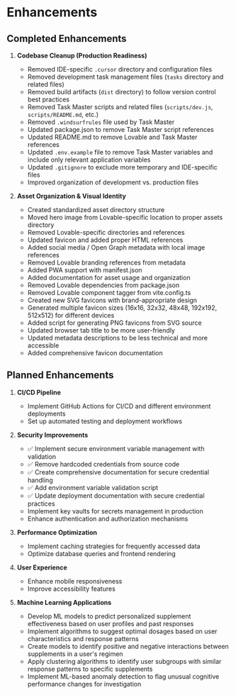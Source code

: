 # Enhancements

## Completed Enhancements

1. **Codebase Cleanup (Production Readiness)**
   - Removed IDE-specific `.cursor` directory and configuration files
   - Removed development task management files (`tasks` directory and related files)
   - Removed build artifacts (`dist` directory) to follow version control best practices
   - Removed Task Master scripts and related files (`scripts/dev.js`, `scripts/README.md`, etc.)
   - Removed `.windsurfrules` file used by Task Master
   - Updated package.json to remove Task Master script references
   - Updated README.md to remove Lovable and Task Master references
   - Updated `.env.example` file to remove Task Master variables and include only relevant application variables
   - Updated `.gitignore` to exclude more temporary and IDE-specific files
   - Improved organization of development vs. production files

2. **Asset Organization & Visual Identity**
   - Created standardized asset directory structure
   - Moved hero image from Lovable-specific location to proper assets directory
   - Removed Lovable-specific directories and references
   - Updated favicon and added proper HTML references
   - Added social media / Open Graph metadata with local image references
   - Removed Lovable branding references from metadata
   - Added PWA support with manifest.json
   - Added documentation for asset usage and organization
   - Removed Lovable dependencies from package.json
   - Removed Lovable component tagger from vite.config.ts
   - Created new SVG favicons with brand-appropriate design
   - Generated multiple favicon sizes (16x16, 32x32, 48x48, 192x192, 512x512) for different devices
   - Added script for generating PNG favicons from SVG source
   - Updated browser tab title to be more user-friendly
   - Updated metadata descriptions to be less technical and more accessible
   - Added comprehensive favicon documentation

## Planned Enhancements

1. **CI/CD Pipeline**
   - Implement GitHub Actions for CI/CD and different environment deployments
   - Set up automated testing and deployment workflows

2. **Security Improvements**
   - ✅ Implement secure environment variable management with validation
   - ✅ Remove hardcoded credentials from source code
   - ✅ Create comprehensive documentation for secure credential handling
   - ✅ Add environment variable validation script
   - ✅ Update deployment documentation with secure credential practices
   - Implement key vaults for secrets management in production
   - Enhance authentication and authorization mechanisms

3. **Performance Optimization**
   - Implement caching strategies for frequently accessed data
   - Optimize database queries and frontend rendering

4. **User Experience**
   - Enhance mobile responsiveness
   - Improve accessibility features

5. **Machine Learning Applications**
   - Develop ML models to predict personalized supplement effectiveness based on user profiles and past responses
   - Implement algorithms to suggest optimal dosages based on user characteristics and response patterns
   - Create models to identify positive and negative interactions between supplements in a user's regimen
   - Apply clustering algorithms to identify user subgroups with similar response patterns to specific supplements
   - Implement ML-based anomaly detection to flag unusual cognitive performance changes for investigation
